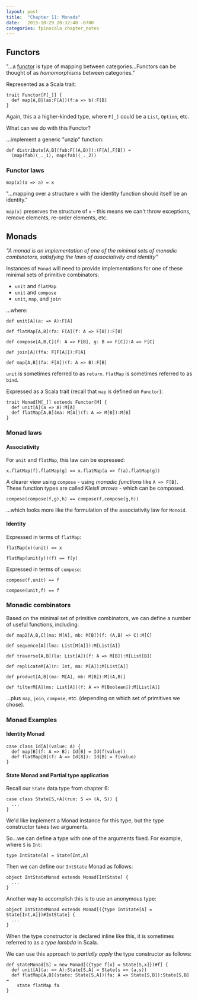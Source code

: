 ```yaml
---
layout: post
title:  "Chapter 11: Monads"
date:   2015-10-29 20:32:40 -0700
categories: fpinscala chapter_notes
---
```


## Functors

"…a [functor](https://en.wikipedia.org/wiki/Functor) is type of mapping between categories…Functors can be thought of as *homomorphisms* between categories."

Represented as a Scala trait:

```
trait Functor[F[_]] {
  def map[A,B](as:F[A])(f:a => b):F[B]
}
```

Again, this a a higher-kinded type, where `F[_]` could be a `List`, `Option`, etc.

What can we do with this Functor?

...implement a generic "unzip" function:

```
def distribute[A,B](fab:F[(A,B)]):(F[A],F[B]) =
  (map(fab)(_._1), map(fab)(_._2))
```

### Functor laws

    map(x)(a => a) = x

"…mapping over a structure x with the identity function should itself be an identity."

`map(x)` preserves the structure of `x` - this means we can't throw exceptions, remove elements, re-order elements, etc.

## Monads

*"A monad is an implementation of one of the minimal sets of monadic combinators, satisfying the laws of associativity and identity"*

Instances of `Monad` will need to provide implementations for one of these minimal sets of primitive combinators:

- `unit` and `flatMap`
- `unit` and `compose`
- `unit`, `map`, and `join`

…where:

    def unit[A](a: => A):F[A]

    def flatMap[A,B](fa: F[A](f: A => F[B]):F[B]

    def compose[A,B,C](f: A => F[B], g: B => F[C]):A => F[C]

    def join[A](ffa: F[F[A]]):F[A]

    def map[A,B](fa: F[A])(f: A => B):F[B]

`unit` is sometimes referred to as `return`. `flatMap` is sometimes referred to as `bind`.

Expressed as a Scala trait (recall that `map` is defined on `Functor`):

```
trait Monad[M[_]] extends Functor[M] {
  def unit[A](a => A):M[A]
  def flatMap[A,B](ma: M[A])(f: A => M[B]):M[B]
}
```

### Monad laws

#### Associativity

For `unit` and `flatMap`, this law can be expressed:

    x.flatMap(f).flatMap(g) == x.flatMap(a => f(a).flatMap(g))

A clearer view using `compose` - using *monadic functions* like `A => F[B]`. These function types are called *Kleisli arrows* - which can be composed.

    compose(compose(f,g),h) == compose(f,compose(g,h))

…which looks more like the formulation of the associativity law for `Monoid`.

#### Identity

Expressed in terms of `flatMap`:

    flatMap(x)(unit) == x

    flatMap(unit(y))(f) == f(y)

Expressed in terms of `compose`:

    compose(f,unit) == f

    compose(unit,f) == f

### Monadic combinators

Based on the minimal set of primitive combinators, we can define a number of useful functions, including:

    def map2[A,B,C](ma: M[A], mb: M[B])(f: (A,B) => C):M[C]

    def sequence[A](lma: List[M[A]]):M[List[A]]

    def traverse[A,B](la: List[A])(f: A => M[B]):M[List[B]]

    def replicateM[A](n: Int, ma: M[A]):M[List[A]]

    def product[A,B](ma: M[A], mb: M[B]):M[(A,B)]

    def filterM[A](ms: List[A])(f: A => M[Boolean]):M[List[A]]

…plus `map`, `join`, `compose`, etc. (depending on which set of primitives we chose).

### Monad Examples

#### Identity Monad

```
case class Id[A](value: A) {
  def map[B](f: A => B): Id[B] = Id(f(value))
  def flatMap[B](f: A => Id[B]): Id[B] = f(value)
}
```    

#### State Monad and Partial type application

Recall our `State` data type from chapter 6:

```
case class State[S,+A](run: S => (A, S)) {
  ...
}
```

We'd like implement a Monad instance for this type, but the type constructor takes *two* arguments.

So...we can define a type with one of the arguments fixed. For example, where `S` is `Int`:

```
type IntState[A] = State[Int,A]
```

Then we can define our `IntState` Monad as follows:

```
object IntStateMonad extends Monad[IntState] {
  ...
}
```

Another way to accomplish this is to use an anonymous type:

```
object IntStateMonad extends Monad[({type IntState[A] = State[Int,A]})#IntState] {
  ...
}
```

When the type constructor is declared inline like this, it is sometimes referred to as a *type lambda* in Scala.

We can use this approach to *partially apply* the type constructor as follows:

```
def stateMonad[S] = new Monad[({type f[x] = State[S,x]})#f] {
  def unit[A](a: => A):State[S,A] = State(s => (a,s))
  def flatMap[A,B](state: State[S,A])(fa: A => State[S,B]):State[S,B] =
    state flatMap fa
}
```
